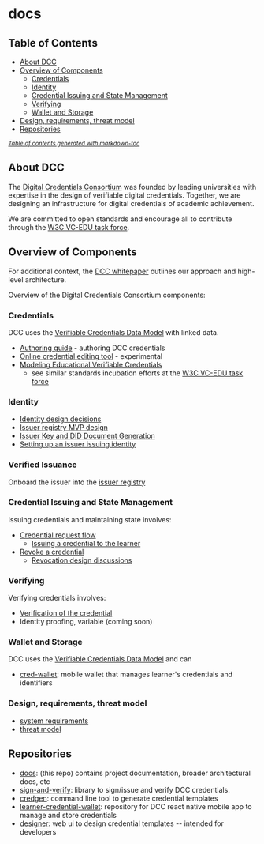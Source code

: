 # docs

## Table of Contents

- [About DCC](#about-dcc)
- [Overview of Components](#overview-of-components)
  * [Credentials](#credentials)
  * [Identity](#identity)
  * [Credential Issuing and State Management](#credential-issuing-and-state-management)
  * [Verifying](#verifying)
  * [Wallet and Storage](#wallet-and-storage)
- [Design, requirements, threat model](#design--requirements--threat-model)
- [Repositories](#repositories)

<small><i><a href='http://ecotrust-canada.github.io/markdown-toc/'>Table of contents generated with markdown-toc</a></i></small>

## About DCC

The [Digital Credentials Consortium](https://digitalcredentials.mit.edu/) was founded by leading universities with expertise in the design of verifiable digital credentials. Together, we are designing an infrastructure for digital credentials of academic achievement.

We are committed to open standards and encourage all to contribute through the [W3C VC-EDU task force](https://w3c-ccg.github.io/vc-ed/).

## Overview of Components

For additional context, the [DCC whitepaper](https://digitalcredentials.mit.edu/wp-content/uploads/2020/02/white-paper-building-digital-credential-infrastructure-future.pdf) outlines our approach and high-level architecture. 

Overview of the Digital Credentials Consortium components:

### Credentials

DCC uses the [Verifiable Credentials Data Model](https://w3c.github.io/vc-data-model/) with linked data. 
- [Authoring guide](authoring/README.md) - authoring DCC credentials
- [Online credential editing tool](https://digitalcredentials.github.io/playground/) - experimental
- [Modeling Educational Verifiable Credentials](https://w3c-ccg.github.io/vc-ed-models/) 
  - see similar standards incubation efforts at the [W3C VC-EDU task force](https://w3c-ccg.github.io/vc-ed/)

### Identity

- [Identity design decisions](identity/design_decisions_id.md)
- [Issuer registry MVP design](identity/issuer_registry.md)
- [Issuer Key and DID Document Generation](identity/issuer_key_generation.md)
- [Setting up an issuer issuing identity](identity/issuer_demo_id.md)

### Verified Issuance

Onboard the issuer into the [issuer registry](identity/issuer_registry.md)


### Credential Issuing and State Management

Issuing credentials and maintaining state involves:

- [Credential request flow](request/credential_request.md)
  - [Issuing a credential to the learner](credential/issue_credential.md)
- [Revoke a credential](credential/revoke_credential.md)
  - [Revocation design discussions](credential/revoke_credential_design_discussions.md)

### Verifying

Verifying credentials involves:
- [Verification of the credential](verification/verify_credential.md)
- Identity proofing, variable (coming soon)

### Wallet and Storage
DCC uses the [Verifiable Credentials Data Model](https://w3c.github.io/vc-data-model/) and can  

- [cred-wallet](https://github.com/digitalcredentials/cred-wallet): mobile wallet that manages learner's credentials and identifiers

### Design, requirements, threat model

- [system requirements](system/requirements.md)
- [threat model](system/threat_model.md)

## Repositories

- [docs](https://github.com/digitalcredentials/docs): (this repo) contains project documentation, broader architectural docs, etc
- [sign-and-verify](https://github.com/digitalcredentials/sign-and-verify): library to sign/issue and verify DCC credentials. 
- [credgen](https://github.com/digitalcredentials/credgen): command line tool to generate credential templates
- [learner-credential-wallet](https://github.com/digitalcredentials/learner-credential-wallet): repository for DCC react native mobile app to manage and store credentials 
- [designer](https://github.com/digitalcredentials/designer): web ui to design credential templates -- intended for developers


